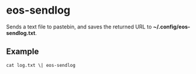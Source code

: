 # eos-sendlog

Sends a text file to pastebin, and saves the returned URL to **~/.config/eos-sendlog.txt**.

## Example
```
cat log.txt \| eos-sendlog
```
